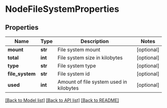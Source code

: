 # NodeFileSystemProperties

## Properties
Name | Type | Description | Notes
------------ | ------------- | ------------- | -------------
**mount** | **str** | File system mount | [optional] 
**total** | **int** | File system size in kilobytes | [optional] 
**type** | **str** | File system type | [optional] 
**file_system** | **str** | File system id | [optional] 
**used** | **int** | Amount of file system used in kilobytes | [optional] 

[[Back to Model list]](../README.md#documentation-for-models) [[Back to API list]](../README.md#documentation-for-api-endpoints) [[Back to README]](../README.md)

